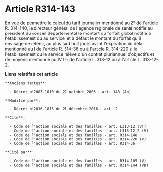 # Article R314-143

En vue de permettre le calcul du tarif journalier mentionné au 2° de l'article R. 314-140, le directeur général de l'agence
régionale de santé notifie au président du conseil départemental le montant du forfait global notifié à l'établissement ou au
service, et à défaut le montant du forfait qu'il envisage de retenir, au plus tard huit jours avant l'expiration du délai
mentionné au I de l'article R. 314-36 ou à l'article R. 314-220 si le l'établissement ou le service relève d'un contrat
pluriannuel d'objectifs et de moyens mentionné au IV ter de l'article L. 313-12 ou à l'article L. 313-12-2.

**Liens relatifs à cet article**

	**Anciens textes**:

	  - Décret n°2003-1010 du 22 octobre 2003 - art. 148 (Ab)

	**Modifié par**:

	  - Décret n°2016-1815 du 21 décembre 2016 - art. 2

	**Cite**:

	  - Code de l'action sociale et des familles - art. L313-12 (VT)
	  - Code de l'action sociale et des familles - art. L313-12-2 (V)
	  - Code de l'action sociale et des familles - art. R314-140
	  - Code de l'action sociale et des familles - art. R314-220 (V)
	  - Code de l'action sociale et des familles - art. R314-36

	**Cité par**:

	  - Code de l'action sociale et des familles - art. R314-105 (V)
	  - Code de l'action sociale et des familles - art. R314-144 (VD)
